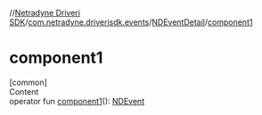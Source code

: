 //[Netradyne Driveri SDK](../../index.md)/[com.netradyne.driverisdk.events](../index.md)/[NDEventDetail](index.md)/[component1](component1.md)



# component1  
[common]  
Content  
operator fun [component1](component1.md)(): [NDEvent](../-n-d-event/index.md)  



